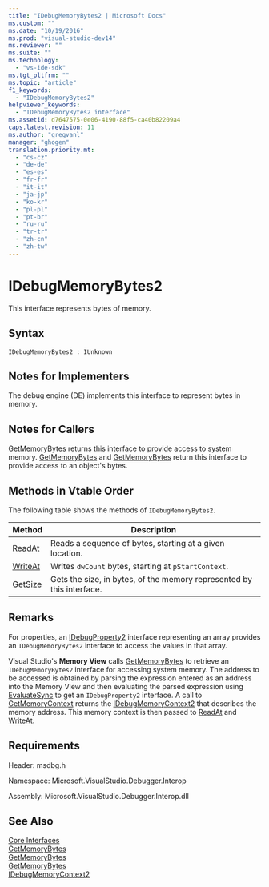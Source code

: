 ```yaml
---
title: "IDebugMemoryBytes2 | Microsoft Docs"
ms.custom: ""
ms.date: "10/19/2016"
ms.prod: "visual-studio-dev14"
ms.reviewer: ""
ms.suite: ""
ms.technology: 
  - "vs-ide-sdk"
ms.tgt_pltfrm: ""
ms.topic: "article"
f1_keywords: 
  - "IDebugMemoryBytes2"
helpviewer_keywords: 
  - "IDebugMemoryBytes2 interface"
ms.assetid: d7647575-0e06-4190-88f5-ca40b82209a4
caps.latest.revision: 11
ms.author: "gregvanl"
manager: "ghogen"
translation.priority.mt: 
  - "cs-cz"
  - "de-de"
  - "es-es"
  - "fr-fr"
  - "it-it"
  - "ja-jp"
  - "ko-kr"
  - "pl-pl"
  - "pt-br"
  - "ru-ru"
  - "tr-tr"
  - "zh-cn"
  - "zh-tw"
---
```

# IDebugMemoryBytes2
This interface represents bytes of memory.  
  
## Syntax  
  
```  
IDebugMemoryBytes2 : IUnknown  
```  
  
## Notes for Implementers  
 The debug engine (DE) implements this interface to represent bytes in memory.  
  
## Notes for Callers  
 [GetMemoryBytes](../extensibility/idebugprogram2--getmemorybytes.md) returns this interface to provide access to system memory. [GetMemoryBytes](../extensibility/idebugproperty2--getmemorybytes.md) and [GetMemoryBytes](../extensibility/idebugreference2--getmemorybytes.md) return this interface to provide access to an object's bytes.  
  
## Methods in Vtable Order  
 The following table shows the methods of `IDebugMemoryBytes2`.  
  
|Method|Description|  
|------------|-----------------|  
|[ReadAt](../extensibility/idebugmemorybytes2--readat.md)|Reads a sequence of bytes, starting at a given location.|  
|[WriteAt](../extensibility/idebugmemorybytes2--writeat.md)|Writes `dwCount` bytes, starting at `pStartContext`.|  
|[GetSize](../extensibility/idebugmemorybytes2--getsize.md)|Gets the size, in bytes, of the memory represented by this interface.|  
  
## Remarks  
 For properties, an [IDebugProperty2](../extensibility/idebugproperty2.md) interface representing an array provides an `IDebugMemoryBytes2` interface to access the values in that array.  
  
 Visual Studio's **Memory View** calls [GetMemoryBytes](../extensibility/idebugprogram2--getmemorybytes.md) to retrieve an `IDebugMemoryBytes2` interface for accessing system memory. The address to be accessed is obtained by parsing the expression entered as an address into the Memory View and then evaluating the parsed expression using [EvaluateSync](../extensibility/idebugexpression2--evaluatesync.md) to get an `IDebugProperty2` interface. A call to [GetMemoryContext](../extensibility/idebugproperty2--getmemorycontext.md) returns the [IDebugMemoryContext2](../extensibility/idebugmemorycontext2.md) that describes the memory address. This memory context is then passed to [ReadAt](../extensibility/idebugmemorybytes2--readat.md) and [WriteAt](../extensibility/idebugmemorybytes2--writeat.md).  
  
## Requirements  
 Header: msdbg.h  
  
 Namespace: Microsoft.VisualStudio.Debugger.Interop  
  
 Assembly: Microsoft.VisualStudio.Debugger.Interop.dll  
  
## See Also  
 [Core Interfaces](../extensibility/core-interfaces.md)   
 [GetMemoryBytes](../extensibility/idebugprogram2--getmemorybytes.md)   
 [GetMemoryBytes](../extensibility/idebugproperty2--getmemorybytes.md)   
 [GetMemoryBytes](../extensibility/idebugreference2--getmemorybytes.md)   
 [IDebugMemoryContext2](../extensibility/idebugmemorycontext2.md)